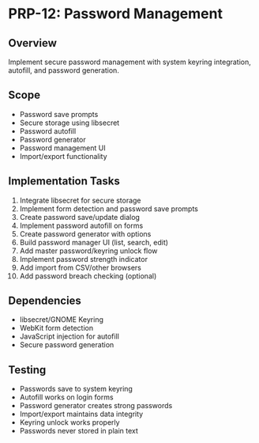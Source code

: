# PRP-12: Password Management

## Overview
Implement secure password management with system keyring integration, autofill, and password generation.

## Scope
- Password save prompts
- Secure storage using libsecret
- Password autofill
- Password generator
- Password management UI
- Import/export functionality

## Implementation Tasks
1. Integrate libsecret for secure storage
2. Implement form detection and password save prompts
3. Create password save/update dialog
4. Implement password autofill on forms
5. Create password generator with options
6. Build password manager UI (list, search, edit)
7. Add master password/keyring unlock flow
8. Implement password strength indicator
9. Add import from CSV/other browsers
10. Add password breach checking (optional)

## Dependencies
- libsecret/GNOME Keyring
- WebKit form detection
- JavaScript injection for autofill
- Secure password generation

## Testing
- Passwords save to system keyring
- Autofill works on login forms
- Password generator creates strong passwords
- Import/export maintains data integrity
- Keyring unlock works properly
- Passwords never stored in plain text